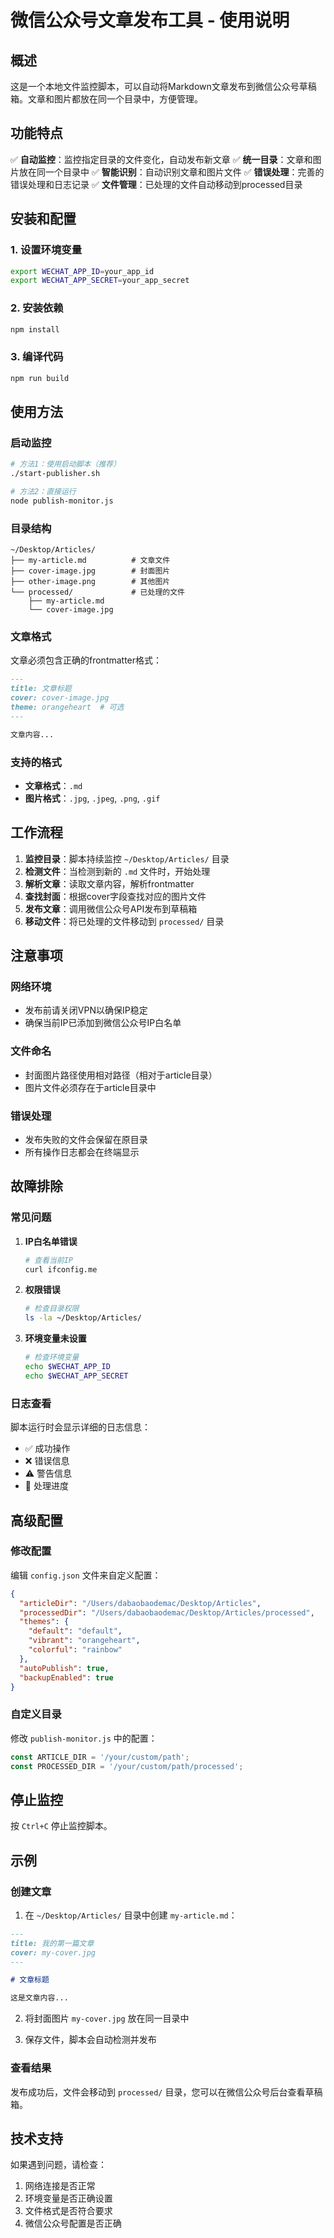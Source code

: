 # 微信公众号文章发布工具 - 使用说明

## 概述

这是一个本地文件监控脚本，可以自动将Markdown文章发布到微信公众号草稿箱。文章和图片都放在同一个目录中，方便管理。

## 功能特点

✅ **自动监控**：监控指定目录的文件变化，自动发布新文章
✅ **统一目录**：文章和图片放在同一个目录中
✅ **智能识别**：自动识别文章和图片文件
✅ **错误处理**：完善的错误处理和日志记录
✅ **文件管理**：已处理的文件自动移动到processed目录

## 安装和配置

### 1. 设置环境变量

```bash
export WECHAT_APP_ID=your_app_id
export WECHAT_APP_SECRET=your_app_secret
```

### 2. 安装依赖

```bash
npm install
```

### 3. 编译代码

```bash
npm run build
```

## 使用方法

### 启动监控

```bash
# 方法1：使用启动脚本（推荐）
./start-publisher.sh

# 方法2：直接运行
node publish-monitor.js
```

### 目录结构

```
~/Desktop/Articles/
├── my-article.md          # 文章文件
├── cover-image.jpg        # 封面图片
├── other-image.png        # 其他图片
└── processed/             # 已处理的文件
    ├── my-article.md
    └── cover-image.jpg
```

### 文章格式

文章必须包含正确的frontmatter格式：

```markdown
---
title: 文章标题
cover: cover-image.jpg
theme: orangeheart  # 可选
---

文章内容...
```

### 支持的格式

- **文章格式**：`.md`
- **图片格式**：`.jpg`, `.jpeg`, `.png`, `.gif`

## 工作流程

1. **监控目录**：脚本持续监控 `~/Desktop/Articles/` 目录
2. **检测文件**：当检测到新的 `.md` 文件时，开始处理
3. **解析文章**：读取文章内容，解析frontmatter
4. **查找封面**：根据cover字段查找对应的图片文件
5. **发布文章**：调用微信公众号API发布到草稿箱
6. **移动文件**：将已处理的文件移动到 `processed/` 目录

## 注意事项

### 网络环境
- 发布前请关闭VPN以确保IP稳定
- 确保当前IP已添加到微信公众号IP白名单

### 文件命名
- 封面图片路径使用相对路径（相对于article目录）
- 图片文件必须存在于article目录中

### 错误处理
- 发布失败的文件会保留在原目录
- 所有操作日志都会在终端显示

## 故障排除

### 常见问题

1. **IP白名单错误**
   ```bash
   # 查看当前IP
   curl ifconfig.me
   ```

2. **权限错误**
   ```bash
   # 检查目录权限
   ls -la ~/Desktop/Articles/
   ```

3. **环境变量未设置**
   ```bash
   # 检查环境变量
   echo $WECHAT_APP_ID
   echo $WECHAT_APP_SECRET
   ```

### 日志查看

脚本运行时会显示详细的日志信息：
- ✅ 成功操作
- ❌ 错误信息
- ⚠️ 警告信息
- 📝 处理进度

## 高级配置

### 修改配置

编辑 `config.json` 文件来自定义配置：

```json
{
  "articleDir": "/Users/dabaobaodemac/Desktop/Articles",
  "processedDir": "/Users/dabaobaodemac/Desktop/Articles/processed",
  "themes": {
    "default": "default",
    "vibrant": "orangeheart",
    "colorful": "rainbow"
  },
  "autoPublish": true,
  "backupEnabled": true
}
```

### 自定义目录

修改 `publish-monitor.js` 中的配置：

```javascript
const ARTICLE_DIR = '/your/custom/path';
const PROCESSED_DIR = '/your/custom/path/processed';
```

## 停止监控

按 `Ctrl+C` 停止监控脚本。

## 示例

### 创建文章

1. 在 `~/Desktop/Articles/` 目录中创建 `my-article.md`：

```markdown
---
title: 我的第一篇文章
cover: my-cover.jpg
---

# 文章标题

这是文章内容...
```

2. 将封面图片 `my-cover.jpg` 放在同一目录中

3. 保存文件，脚本会自动检测并发布

### 查看结果

发布成功后，文件会移动到 `processed/` 目录，您可以在微信公众号后台查看草稿箱。

## 技术支持

如果遇到问题，请检查：
1. 网络连接是否正常
2. 环境变量是否正确设置
3. 文件格式是否符合要求
4. 微信公众号配置是否正确 